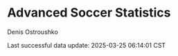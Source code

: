 # Advanced Soccer Statistics
Denis Ostroushko

<!-- gfm -->

Last successful data update: 2025-03-25 06:14:01 CST
